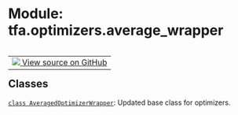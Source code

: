 <div itemscope itemtype="http://developers.google.com/ReferenceObject">
<meta itemprop="name" content="tfa.optimizers.average_wrapper" />
<meta itemprop="path" content="Stable" />
</div>

# Module: tfa.optimizers.average_wrapper


<table class="tfo-notebook-buttons tfo-api" align="left">

<td>
  <a target="_blank" href="https://github.com/tensorflow/addons/tree/r0.7/tensorflow_addons/optimizers/average_wrapper.py">
    <img src="https://www.tensorflow.org/images/GitHub-Mark-32px.png" />
    View source on GitHub
  </a>
</td></table>







## Classes

[`class AveragedOptimizerWrapper`](../../tfa/optimizers/AveragedOptimizerWrapper.md): Updated base class for optimizers.



